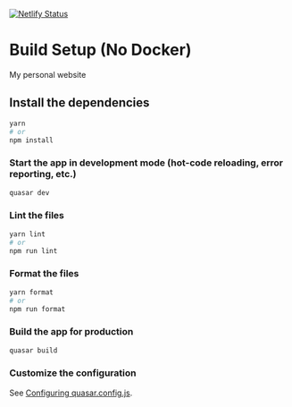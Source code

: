 [![Netlify Status](https://api.netlify.com/api/v1/badges/4c287ef7-8060-480b-9aa4-42c4704b1c13/deploy-status)](https://app.netlify.com/sites/marcelomunhoz/deploys)

# Build Setup (No Docker)

My personal website

## Install the dependencies

```bash
yarn
# or
npm install
```

### Start the app in development mode (hot-code reloading, error reporting, etc.)

```bash
quasar dev
```

### Lint the files

```bash
yarn lint
# or
npm run lint
```

### Format the files

```bash
yarn format
# or
npm run format
```

### Build the app for production

```bash
quasar build
```

### Customize the configuration

See [Configuring quasar.config.js](https://v2.quasar.dev/quasar-cli-vite/quasar-config-js).
